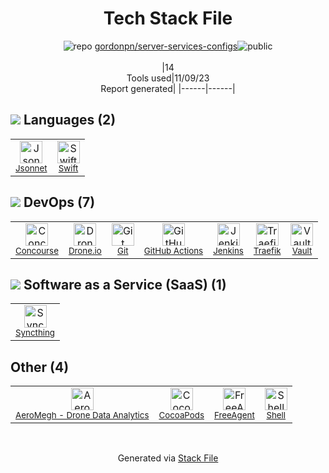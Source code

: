 <!--
--- Readme.md Snippet without images Start ---
## Tech Stack
gordonpn/server-services-configs is built on the following main stack:
- [Drone.io](https://drone.io/) – Continuous Integration
- [Jenkins](http://jenkins-ci.org/) – Continuous Integration
- [Swift](https://developer.apple.com/swift/) – Languages
- [FreeAgent](https://www.freeagent.com/) – Accounting
- [Vault](https://www.vaultproject.io/) – Secrets Management
- [Shell](https://en.wikipedia.org/wiki/Shell_script) – Shells
- [Concourse](https://concourse-ci.org/) – Continuous Integration
- [Traefik](https://traefik.io/) – Load Balancer / Reverse Proxy
- [Syncthing](https://syncthing.net) – File Storage
- [Jsonnet](https://jsonnet.org) – Templating Languages & Extensions
- [GitHub Actions](https://github.com/features/actions) – Continuous Integration

Full tech stack [here](/techstack.md)
--- Readme.md Snippet without images End ---

--- Readme.md Snippet with images Start ---
## Tech Stack
gordonpn/server-services-configs is built on the following main stack:
- <img width='25' height='25' src='https://img.stackshare.io/service/668/R_wMcCqN_400x400.png' alt='Drone.io'/> [Drone.io](https://drone.io/) – Continuous Integration
- <img width='25' height='25' src='https://img.stackshare.io/service/670/jenkins.png' alt='Jenkins'/> [Jenkins](http://jenkins-ci.org/) – Continuous Integration
- <img width='25' height='25' src='https://img.stackshare.io/service/1009/tuHsaI2U.png' alt='Swift'/> [Swift](https://developer.apple.com/swift/) – Languages
- <img width='25' height='25' src='https://img.stackshare.io/service/1862/default_c94c32a4e30e1943b83cdf4084ca1d66ee6fa801.png' alt='FreeAgent'/> [FreeAgent](https://www.freeagent.com/) – Accounting
- <img width='25' height='25' src='https://img.stackshare.io/service/2905/vault.png' alt='Vault'/> [Vault](https://www.vaultproject.io/) – Secrets Management
- <img width='25' height='25' src='https://img.stackshare.io/service/4631/default_c2062d40130562bdc836c13dbca02d318205a962.png' alt='Shell'/> [Shell](https://en.wikipedia.org/wiki/Shell_script) – Shells
- <img width='25' height='25' src='https://img.stackshare.io/service/4949/jnsjSQcw_400x400.jpg' alt='Concourse'/> [Concourse](https://concourse-ci.org/) – Continuous Integration
- <img width='25' height='25' src='https://img.stackshare.io/service/5126/default_0a34be001ec8247c641508aa468564fb386bc50c.png' alt='Traefik'/> [Traefik](https://traefik.io/) – Load Balancer / Reverse Proxy
- <img width='25' height='25' src='https://img.stackshare.io/service/9459/Hwe_QsE5_400x400.png' alt='Syncthing'/> [Syncthing](https://syncthing.net) – File Storage
- <img width='25' height='25' src='https://img.stackshare.io/service/10435/preview.jpeg' alt='Jsonnet'/> [Jsonnet](https://jsonnet.org) – Templating Languages & Extensions
- <img width='25' height='25' src='https://img.stackshare.io/service/11563/actions.png' alt='GitHub Actions'/> [GitHub Actions](https://github.com/features/actions) – Continuous Integration

Full tech stack [here](/techstack.md)
--- Readme.md Snippet with images End ---
-->
<div align="center">

# Tech Stack File
![](https://img.stackshare.io/repo.svg "repo") [gordonpn/server-services-configs](https://github.com/gordonpn/server-services-configs)![](https://img.stackshare.io/public_badge.svg "public")
<br/><br/>
|14<br/>Tools used|11/09/23 <br/>Report generated|
|------|------|
</div>

## <img src='https://img.stackshare.io/languages.svg'/> Languages (2)
<table><tr>
  <td align='center'>
  <img width='36' height='36' src='https://img.stackshare.io/service/10435/preview.jpeg' alt='Jsonnet'>
  <br>
  <sub><a href="https://jsonnet.org">Jsonnet</a></sub>
  <br>
  <sub></sub>
</td>

<td align='center'>
  <img width='36' height='36' src='https://img.stackshare.io/service/1009/tuHsaI2U.png' alt='Swift'>
  <br>
  <sub><a href="https://developer.apple.com/swift/">Swift</a></sub>
  <br>
  <sub></sub>
</td>

</tr>
</table>

## <img src='https://img.stackshare.io/devops.svg'/> DevOps (7)
<table><tr>
  <td align='center'>
  <img width='36' height='36' src='https://img.stackshare.io/service/4949/jnsjSQcw_400x400.jpg' alt='Concourse'>
  <br>
  <sub><a href="https://concourse-ci.org/">Concourse</a></sub>
  <br>
  <sub></sub>
</td>

<td align='center'>
  <img width='36' height='36' src='https://img.stackshare.io/service/668/R_wMcCqN_400x400.png' alt='Drone.io'>
  <br>
  <sub><a href="https://drone.io/">Drone.io</a></sub>
  <br>
  <sub></sub>
</td>

<td align='center'>
  <img width='36' height='36' src='https://img.stackshare.io/service/1046/git.png' alt='Git'>
  <br>
  <sub><a href="http://git-scm.com/">Git</a></sub>
  <br>
  <sub></sub>
</td>

<td align='center'>
  <img width='36' height='36' src='https://img.stackshare.io/service/11563/actions.png' alt='GitHub Actions'>
  <br>
  <sub><a href="https://github.com/features/actions">GitHub Actions</a></sub>
  <br>
  <sub></sub>
</td>

<td align='center'>
  <img width='36' height='36' src='https://img.stackshare.io/service/670/jenkins.png' alt='Jenkins'>
  <br>
  <sub><a href="http://jenkins-ci.org/">Jenkins</a></sub>
  <br>
  <sub></sub>
</td>

<td align='center'>
  <img width='36' height='36' src='https://img.stackshare.io/service/5126/default_0a34be001ec8247c641508aa468564fb386bc50c.png' alt='Traefik'>
  <br>
  <sub><a href="https://traefik.io/">Traefik</a></sub>
  <br>
  <sub></sub>
</td>

<td align='center'>
  <img width='36' height='36' src='https://img.stackshare.io/service/2905/vault.png' alt='Vault'>
  <br>
  <sub><a href="https://www.vaultproject.io/">Vault</a></sub>
  <br>
  <sub></sub>
</td>

</tr>
</table>

## <img src='https://img.stackshare.io/saas.svg'/> Software as a Service (SaaS) (1)
<table><tr>
  <td align='center'>
  <img width='36' height='36' src='https://img.stackshare.io/service/9459/Hwe_QsE5_400x400.png' alt='Syncthing'>
  <br>
  <sub><a href="https://syncthing.net">Syncthing</a></sub>
  <br>
  <sub></sub>
</td>

</tr>
</table>

## Other (4)
<table><tr>
  <td align='center'>
  <img width='36' height='36' src='https://img.stackshare.io/service/48448/default_92b852f3e90f828bc1faf7e52f723a459651e34a.png' alt='AeroMegh - Drone Data Analytics'>
  <br>
  <sub><a href="https://aeromegh.com/">AeroMegh - Drone Data Analytics</a></sub>
  <br>
  <sub></sub>
</td>

<td align='center'>
  <img width='36' height='36' src='https://img.stackshare.io/service/2426/e1cbdef9d4b11484049a033886578e54_400x400.png' alt='CocoaPods'>
  <br>
  <sub><a href="https://cocoapods.org/">CocoaPods</a></sub>
  <br>
  <sub></sub>
</td>

<td align='center'>
  <img width='36' height='36' src='https://img.stackshare.io/service/1862/default_c94c32a4e30e1943b83cdf4084ca1d66ee6fa801.png' alt='FreeAgent'>
  <br>
  <sub><a href="https://www.freeagent.com/">FreeAgent</a></sub>
  <br>
  <sub></sub>
</td>

<td align='center'>
  <img width='36' height='36' src='https://img.stackshare.io/service/4631/default_c2062d40130562bdc836c13dbca02d318205a962.png' alt='Shell'>
  <br>
  <sub><a href="https://en.wikipedia.org/wiki/Shell_script">Shell</a></sub>
  <br>
  <sub></sub>
</td>

</tr>
</table>

<br/>
<div align='center'>

Generated via [Stack File](https://github.com/apps/stack-file)
